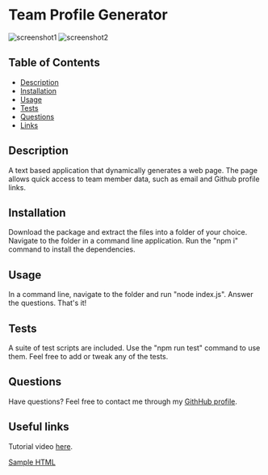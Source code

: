 # Team Profile Generator
![screenshot1](https://user-images.githubusercontent.com/80650523/125180611-2f147000-e1b9-11eb-90e5-768eb3447058.PNG)
![screenshot2](https://user-images.githubusercontent.com/80650523/125180614-320f6080-e1b9-11eb-814e-3af13b63735a.PNG)

## Table of Contents
* [Description](#description)
* [Installation](#installation)
* [Usage](#usage)
* [Tests](#tests)
* [Questions](#questions)
* [Links](#links)

## Description
A text based application that dynamically generates a web page. The page allows quick access to team member data, such as email and Github profile links.

## Installation
Download the package and extract the files into a folder of your choice. Navigate to the folder in a command line application. Run the "npm i" command to install the dependencies. 

## Usage
In a command line, navigate to the folder and run "node index.js". Answer the questions. That's it!

## Tests
A suite of test scripts are included. Use the "npm run test" command to use them. Feel free to add or tweak any of the tests.

## Questions
Have questions? Feel free to contact me through my [GithHub profile](https://github.com/buneroskoviche).

## Useful links
Tutorial video [here](https://youtu.be/7YroCBRieyw).

[Sample HTML](https://buneroskoviche.github.io/TeamProfileGenerator/)